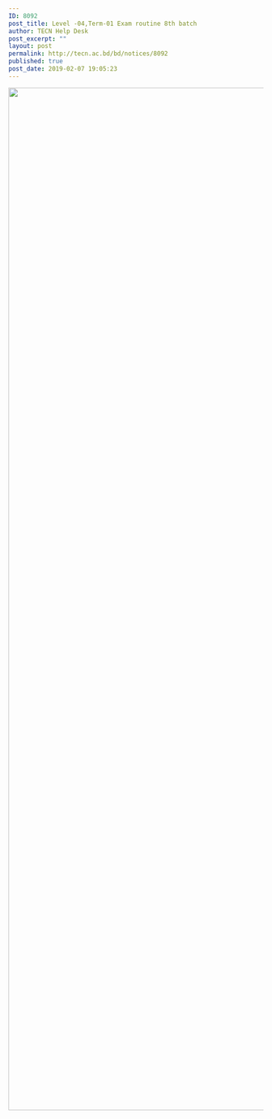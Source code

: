 ```yaml
---
ID: 8092
post_title: Level -04,Term-01 Exam routine 8th batch
author: TECN Help Desk
post_excerpt: ""
layout: post
permalink: http://tecn.ac.bd/bd/notices/8092
published: true
post_date: 2019-02-07 19:05:23
---
```

<img class="alignnone size-full wp-image-8089" src="https://fs1.tecn.ac.bd/uploads/sites/2/2019/02/FB_IMG_1549544357999.jpg" alt="" width="1228" height="2015" />